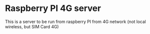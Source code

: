 # Raspberry PI 4G server
This is a server to be run from raspberry PI from 4G network (not local wireless, but SIM Card 4G)
